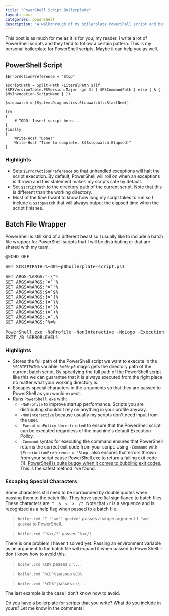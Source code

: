 ```yaml
---
title: "PowerShell Script Boilerplate"
layout: post
categories: powershell
description: "A walkthrough of my boilerplate PowerShell script and batch file wrapper. Includes argument pass-through and exit code bubbling."
---
```


This post is as much for me as it is for you, my reader. I write a lot of
PowerShell scripts and they tend to follow a certain pattern. This is my
personal boilerplate for PowerShell scripts. Maybe it can help you as well.

## PowerShell Script

    $ErrorActionPreference = "Stop"

    $scriptPath = Split-Path -LiteralPath $(if ($PSVersionTable.PSVersion.Major -ge 3) { $PSCommandPath } else { & { $MyInvocation.ScriptName } })

    $stopwatch = [System.Diagnostics.Stopwatch]::StartNew()

    try
    {
        # TODO: Insert script here...
    }
    finally
    {
        Write-Host "Done!"
        Write-Host "Time to complete: $($stopwatch.Elapsed)"
    }

### Highlights

- Sets `$ErrorActionPreference` so that unhandled exceptions will halt
  the script execution. By default, PowerShell will roll on when an exceptions
  is thrown and this statement makes my scripts safe by default.
- Set `$scriptPath` to the directory path of the current script.
  Note that this is different than the working directory.
- Most of the time I want to know how long my script takes to run so I include
  a `$stopwatch` that will always output the elapsed time when the script finishes.

## Batch File Wrapper

PowerShell is still kind of a different beast so I usually like to include a
batch file wrapper for PowerShell scripts that I will be distributing or
that are shared with my team.

<pre>
@ECHO OFF

SET SCRIPTPATH=%~d0%~p0boilerplate-script.ps1

SET ARGS=%ARGS:"=\"%
SET ARGS=%ARGS:`=``%
SET ARGS=%ARGS:'=`'%
SET ARGS=%ARGS:$=`$%
SET ARGS=%ARGS:&#123;=`&#123;%
SET ARGS=%ARGS:}=`}%
SET ARGS=%ARGS:(=`(%
SET ARGS=%ARGS:)=`)%
SET ARGS=%ARGS:,=`,%
SET ARGS=%ARGS:^%=%
    
PowerShell.exe -NoProfile -NonInteractive -NoLogo -ExecutionPolicy Unrestricted -Command "&amp; { $ErrorActionPreference = 'Stop'; &amp; '%SCRIPTPATH%' @args; EXIT $LASTEXITCODE }" %ARGS%
EXIT /B %ERRORLEVEL%
</pre>

### Highlights

- Stores the full path of the PowerShell script we want to execute in the
  `%SCRIPTPATH%` variable. `%d0%~p0` magic gets the directory path of the
  current batch script. By specifying the full path of the PowerShell script
  like this we can guarantee that it is always executed from the right place
  no matter what your working directory is.
- Escapes special characters in the arguments so that they are passed to PowerShell
  as you would expect.
- Runs `PowerShell.exe` with:
    - `-NoProfile` to improve startup performance. Scripts you are distributing
      shouldn't rely on anything in your profile anyway.
    - `-NonInteractive` because usually my scripts don't need input from the user.
    - `-ExecutionPolicy Unrestricted` to ensure that the PowerShell script can
      be executed regardless of the machine's default Execution Policy.
    - `-Command` syntax for executing the command ensures that PowerShell
      returns the correct exit code from your script.
      Using `-Command` with `$ErrorActionPreference = 'Stop'` also ensures that
      errors thrown from your script cause PowerShell.exe to return a failing
      exit code (1). [PowerShell is quite buggy when it comes to bubbling exit 
      codes.]({{site.url}}/2012/powershell-batch-files-exit-codes/)
      This is the safest method I've found.

### Escaping Special Characters

Some characters still need to be surrounded by double quotes
when passing them to the batch file. They have specifial signifiance to batch
files. These characters are: `^  &  <  >  /?`.
Note that `/?` is a sequence and is recognized as a help flag when passed to
a batch file.

> `boiler.cmd "I ""am"" quoted"` passes a single argument `I "am" quoted` to PowerShell.

> `boiler.cmd "^&<>/?"` passes `^&<>/?`

There is one problem I haven't solved yet. Passing an environment variable as an argument
to the batch file will expand it when passed to PowerShell. I don't know how to avoid this.

> `boiler.cmd %CD%` passes `c:\...`

> `boiler.cmd ^%CD^%` passes `%CD%`

> `boiler.cmd "%CD%"` passes `c:\...`

The last example is the case I don't know how to avoid.

Do you have a boilerplate for scripts that you write? What do you include in yours? Let me know in the comments! 
